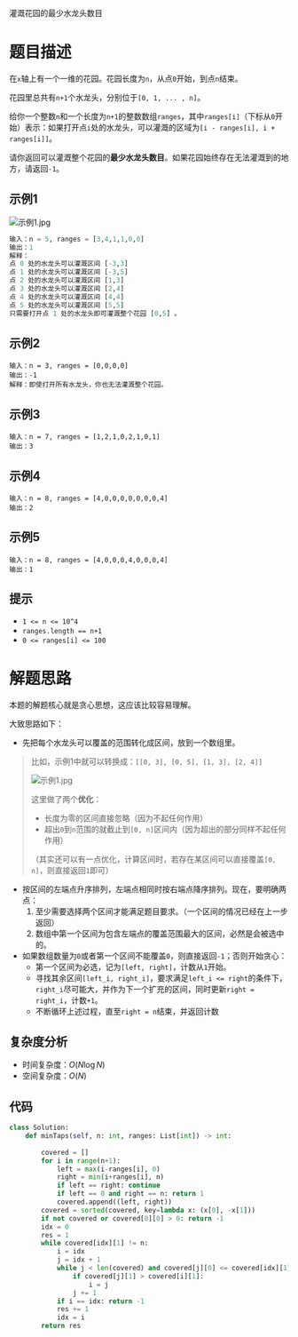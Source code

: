 灌溉花园的最少水龙头数目

# 题目描述

在`x`轴上有一个一维的花园。花园长度为`n`，从点`0`开始，到点`n`结束。

花园里总共有`n+1`个水龙头，分别位于`[0, 1, ... , n]`。

给你一个整数`n`和一个长度为`n+1`的整数数组`ranges`，其中`ranges[i]`（下标从`0`开始）表示：如果打开点`i`处的水龙头，可以灌溉的区域为`[i - ranges[i], i + ranges[i]]`。

请你返回可以灌溉整个花园的**最少水龙头数目**。如果花园始终存在无法灌溉到的地方，请返回`-1`。

## 示例1

![示例1.jpg](http://xyao-imgs.oss-cn-beijing.aliyuncs.com/img/1685_example_1.png)

```python
输入：n = 5, ranges = [3,4,1,1,0,0]
输出：1
解释：
点 0 处的水龙头可以灌溉区间 [-3,3]
点 1 处的水龙头可以灌溉区间 [-3,5]
点 2 处的水龙头可以灌溉区间 [1,3]
点 3 处的水龙头可以灌溉区间 [2,4]
点 4 处的水龙头可以灌溉区间 [4,4]
点 5 处的水龙头可以灌溉区间 [5,5]
只需要打开点 1 处的水龙头即可灌溉整个花园 [0,5] 。
```

## 示例2

```
输入：n = 3, ranges = [0,0,0,0]
输出：-1
解释：即使打开所有水龙头，你也无法灌溉整个花园。
```

## 示例3

```
输入：n = 7, ranges = [1,2,1,0,2,1,0,1]
输出：3
```

## 示例4

```
输入：n = 8, ranges = [4,0,0,0,0,0,0,0,4]
输出：2
```

## 示例5

```
输入：n = 8, ranges = [4,0,0,0,4,0,0,0,4]
输出：1
```

## 提示

- `1 <= n <= 10^4`
- `ranges.length == n+1`
- `0 <= ranges[i] <= 100`

# 解题思路

本题的解题核心就是贪心思想，这应该比较容易理解。

大致思路如下：

- 先把每个水龙头可以覆盖的范围转化成区间，放到一个数组里。

> 比如，示例1中就可以转换成：`[[0, 3], [0, 5], [1, 3], [2, 4]]`
>
> ![示例1.jpg](http://xyao-imgs.oss-cn-beijing.aliyuncs.com/img/1685_example_1.png)
>
> 这里做了两个**优化**：
>
> - 长度为零的区间直接忽略（因为不起任何作用）
> - 超出`0`到`n`范围的就截止到`[0, n]`区间内（因为超出的部分同样不起任何作用）
>
> （其实还可以有一点优化，计算区间时，若存在某区间可以直接覆盖`[0, n]`，则直接返回`1`即可）

- 按区间的左端点升序排列，左端点相同时按右端点降序排列。现在，要明确两点：
  1. 至少需要选择两个区间才能满足题目要求。（一个区间的情况已经在上一步返回）
  2. 数组中第一个区间为包含左端点的覆盖范围最大的区间，必然是会被选中的。
- 如果数组数量为`0`或者第一个区间不能覆盖`0`，则直接返回`-1`；否则开始贪心：
  - 第一个区间为必选，记为`[left, right]`，计数从`1`开始。
  - 寻找其余区间`[left_i, right_i]`，要求满足`left_i <= right`的条件下，`right_i`尽可能大，并作为下一个扩充的区间，同时更新`right = right_i`，计数`+1`。
  - 不断循环上述过程，直至`right = n`结束，并返回计数

## 复杂度分析

- 时间复杂度：$O(N\log N)$
- 空间复杂度：$O(N)$

## 代码

```python
class Solution:
    def minTaps(self, n: int, ranges: List[int]) -> int:
        
        covered = []
        for i in range(n+1):
            left = max(i-ranges[i], 0)
            right = min(i+ranges[i], n)
            if left == right: continue 
            if left == 0 and right == n: return 1
            covered.append((left, right))
        covered = sorted(covered, key=lambda x: (x[0], -x[1]))
        if not covered or covered[0][0] > 0: return -1
        idx = 0
        res = 1
        while covered[idx][1] != n:
            i = idx
            j = idx + 1
            while j < len(covered) and covered[j][0] <= covered[idx][1]:
                if covered[j][1] > covered[i][1]:
                    i = j
                j += 1
            if i == idx: return -1
            res += 1
            idx = i
        return res
```

